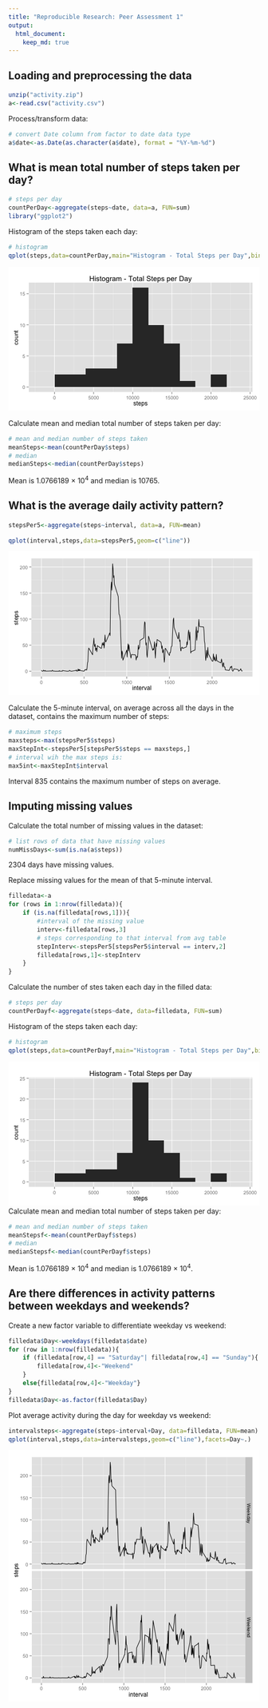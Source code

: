 ```yaml
---
title: "Reproducible Research: Peer Assessment 1"
output: 
  html_document:
    keep_md: true
---
```


## Loading and preprocessing the data

```r
unzip("activity.zip")
a<-read.csv("activity.csv")
```
Process/transform data:

```r
# convert Date column from factor to date data type
a$date<-as.Date(as.character(a$date), format = "%Y-%m-%d")
```

## What is mean total number of steps taken per day?


```r
# steps per day
countPerDay<-aggregate(steps~date, data=a, FUN=sum)
library("ggplot2")
```
Histogram of the steps taken each day:

```r
# histogram
qplot(steps,data=countPerDay,main="Histogram - Total Steps per Day",binwidth=2000)
```

![plot of chunk histogram](figure/histogram-1.png) 

Calculate mean and median total number of steps taken per day:

```r
# mean and median number of steps taken
meanSteps<-mean(countPerDay$steps)
# median
medianSteps<-median(countPerDay$steps)
```
Mean is 1.0766189 &times; 10<sup>4</sup> and median is 10765.

## What is the average daily activity pattern?

```r
stepsPer5<-aggregate(steps~interval, data=a, FUN=mean)
```

```r
qplot(interval,steps,data=stepsPer5,geom=c("line"))
```

![plot of chunk dailyActivity](figure/dailyActivity-1.png) 

Calculate the 5-minute interval, on average across all the days in the dataset, contains the maximum number of steps:

```r
# maximum steps
maxsteps<-max(stepsPer5$steps)
maxStepInt<-stepsPer5[stepsPer5$steps == maxsteps,]
# interval wih the max steps is:
max5int<-maxStepInt$interval
```
Interval 835 contains the maximum number of steps on average.

## Imputing missing values

Calculate the total number of missing values in the dataset:

```r
# list rows of data that have missing values 
numMissDays<-sum(is.na(a$steps))
```
2304 days have missing values.

Replace missing values for the mean of that 5-minute interval.


```r
filledata<-a
for (rows in 1:nrow(filledata)){
    if (is.na(filledata[rows,1])){
        #interval of the missing value
        interv<-filledata[rows,3]
        # steps corresponding to that interval from avg table
        stepInterv<-stepsPer5[stepsPer5$interval == interv,2]
        filledata[rows,1]<-stepInterv
    }
}
```

Calculate the number of stes taken each day in the filled data:

```r
# steps per day
countPerDayf<-aggregate(steps~date, data=filledata, FUN=sum)
```
Histogram of the steps taken each day:

```r
# histogram
qplot(steps,data=countPerDayf,main="Histogram - Total Steps per Day",binwidth=2000)
```

![plot of chunk histogram2](figure/histogram2-1.png) 
Calculate mean and median total number of steps taken per day:

```r
# mean and median number of steps taken
meanStepsf<-mean(countPerDayf$steps)
# median
medianStepsf<-median(countPerDayf$steps)
```
Mean is 1.0766189 &times; 10<sup>4</sup> and median is 1.0766189 &times; 10<sup>4</sup>.

## Are there differences in activity patterns between weekdays and weekends?

Create a new factor variable to differentiate weekday vs weekend:

```r
filledata$Day<-weekdays(filledata$date)
for (row in 1:nrow(filledata)){
    if (filledata[row,4] == "Saturday"| filledata[row,4] == "Sunday"){
        filledata[row,4]<-"Weekend"
    }
    else{filledata[row,4]<-"Weekday"}
}
filledata$Day<-as.factor(filledata$Day)
```

Plot average activity during the day for weekday vs weekend:

```r
intervalsteps<-aggregate(steps~interval+Day, data=filledata, FUN=mean)
qplot(interval,steps,data=intervalsteps,geom=c("line"),facets=Day~.)
```

![plot of chunk unnamed-chunk-12](figure/unnamed-chunk-12-1.png) 
